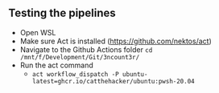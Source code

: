 ## Testing the pipelines
- Open WSL
- Make sure Act is installed (https://github.com/nektos/act)
- Navigate to the Github Actions folder `cd /mnt/f/Development/Git/3ncount3r/`
- Run the act command
  - `act workflow_dispatch -P ubuntu-latest=ghcr.io/catthehacker/ubuntu:pwsh-20.04`